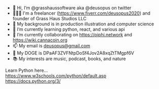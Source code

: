 - 👋  Hi, I’m @grasshaussoftware aka @deusopus on twitter
- 🦸🏼‍♂️  I'm a freelancer (https://www.fiverr.com/deusopus2020) and founder of Grass Haus Studios LLC
- 👀  My background is in production illustration and computer science
- 🌱  I’m currently learning python, react, and various api
- 💞️  I’m currently collaborating on https://piphi.network and https://wiki.cannacoin.org
- 📫  My email is deusopus@gmail.com
- 🐻  My DOGE is DPaAF3ZVFNtpDoSf4Jov2A8xqZtTMgpf6V
- 📚  My interests are music, podcast, books, and nature

Learn Python here...<br/>
https://www.w3schools.com/python/default.asp<br/>
https://docs.python.org/3/

<!---
grasshaussoftware/grasshaussoftware is a ✨ special ✨ repository because its `README.md` (this file) appears on your GitHub profile.
You can click the Preview link to take a look at your changes.
--->
